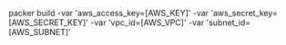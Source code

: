 packer build -var 'aws_access_key=[AWS_KEY]' -var 'aws_secret_key=[AWS_SECRET_KEY]' -var 'vpc_id=[AWS_VPC]' -var 'subnet_id=[AWS_SUBNET]' <json file>
